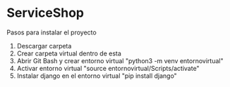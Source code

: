 # ServiceShop
Pasos para instalar el proyecto
1. Descargar carpeta
2. Crear carpeta virtual dentro de esta
3. Abrir Git Bash y crear entorno virtual "python3 -m venv entornovirtual"
4. Activar entorno virtual "source entornovirtual/Scripts/activate"
5. Instalar django en el entorno virtual "pip install django"

